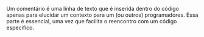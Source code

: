 Um comentário é uma linha de texto que é inserida dentro do código apenas para elucidar um contexto para um (ou outros) programadores. Essa parte é essencial, uma vez que facilita o reencontro com um código específico.

